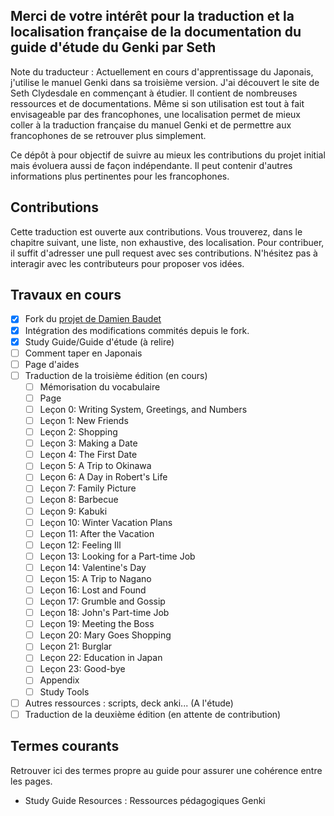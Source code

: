 ## Merci de votre intérêt pour la traduction et la localisation française de la documentation du guide d'étude du Genki par Seth  

Note du traducteur : Actuellement en cours d'apprentissage du Japonais, j'utilise le manuel Genki dans sa troisième version. J'ai découvert le site de Seth Clydesdale en commençant à étudier. Il contient de nombreuses ressources et de documentations. Même si son utilisation est tout à fait envisageable par des francophones, une localisation permet de mieux coller à la traduction française du manuel Genki et de permettre aux francophones de se retrouver plus simplement. 

Ce dépôt à pour objectif de suivre au mieux les contributions du projet initial mais évoluera aussi de façon indépendante. Il peut contenir d'autres informations plus pertinentes pour les francophones.

## Contributions

Cette traduction est ouverte aux contributions. Vous trouverez, dans le chapitre suivant, une liste, non exhaustive, des localisation. Pour contribuer, il suffit d'adresser une pull request avec ses contributions. N'hésitez pas à interagir avec les contributeurs pour proposer vos idées. 

## Travaux en cours 

* [X] Fork du [projet de Damien Baudet](https://github.com/damienBAUDET/genki-study-resources-fr)
* [X] Intégration des modifications commités depuis le fork.
* [X] Study Guide/Guide d'étude (à relire)
* [ ] Comment taper en Japonais
* [ ] Page d'aides
* [ ] Traduction de la troisième édition (en cours)
  * [ ] Mémorisation du vocabulaire
  * [ ] Page 
  * [ ] Leçon 0: Writing System, Greetings, and Numbers
  * [ ] Leçon 1: New Friends
  * [ ] Leçon 2: Shopping
  * [ ] Leçon 3: Making a Date
  * [ ] Leçon 4: The First Date
  * [ ] Leçon 5: A Trip to Okinawa
  * [ ] Leçon 6: A Day in Robert's Life
  * [ ] Leçon 7: Family Picture
  * [ ] Leçon 8: Barbecue
  * [ ] Leçon 9: Kabuki
  * [ ] Leçon 10: Winter Vacation Plans
  * [ ] Leçon 11: After the Vacation
  * [ ] Leçon 12: Feeling Ill
  * [ ] Leçon 13: Looking for a Part-time Job
  * [ ] Leçon 14: Valentine's Day
  * [ ] Leçon 15: A Trip to Nagano
  * [ ] Leçon 16: Lost and Found
  * [ ] Leçon 17: Grumble and Gossip
  * [ ] Leçon 18: John's Part-time Job
  * [ ] Leçon 19: Meeting the Boss
  * [ ] Leçon 20: Mary Goes Shopping
  * [ ] Leçon 21: Burglar
  * [ ] Leçon 22: Education in Japan
  * [ ] Leçon 23: Good-bye
  * [ ] Appendix
  * [ ] Study Tools
* [ ] Autres ressources : scripts, deck anki... (A l'étude)
* [ ] Traduction de la deuxième édition (en attente de contribution)

## Termes courants 

Retrouver ici des termes propre au guide pour assurer une cohérence entre les pages.

- Study Guide Resources : Ressources pédagogiques Genki

